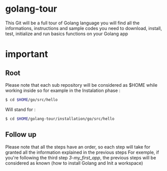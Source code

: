 # golang-tour

This Git will be a full tour of Golang language
you will find all the informations, instructions and sample codes you need to download, install, test, initialize and run basics functions on your Golang app

# important

## Root

Please note that each sub repository will be considered as \$HOME while working inside
so for example in the Instalation phase :

```bash
$ cd $HOME/go/src/hello
```

Will stand for :

```bash
$ cd $HOME/golang-tour/installation/go/src/hello
```

## Follow up

Please note that all the steps have an order, so each step will take for granted all the information explained in the previous steps
For exemple, if you're following the third step _3-my_first_app_, the previous steps will be considered as known (how to install Golang and Init a workspace)
